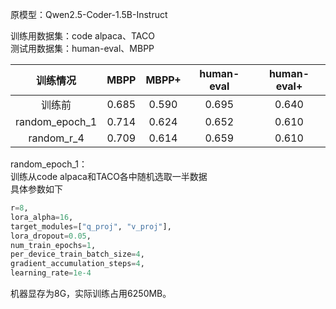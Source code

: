 原模型：Qwen2.5-Coder-1.5B-Instruct

训练用数据集：code alpaca、TACO  
测试用数据集：human-eval、MBPP

|训练情况|MBPP|MBPP+|human-eval|human-eval+|
|:-:|:-:|:-:|:-:|:-:|
|训练前|0.685|0.590|0.695|0.640|
|random_epoch_1|0.714|0.624|0.652|0.610|
|random_r_4|0.709|0.614|0.659|0.610|

random_epoch_1：  
训练从code alpaca和TACO各中随机选取一半数据  
具体参数如下  

```python
r=8,
lora_alpha=16,
target_modules=["q_proj", "v_proj"],
lora_dropout=0.05,
num_train_epochs=1,
per_device_train_batch_size=4,
gradient_accumulation_steps=4,
learning_rate=1e-4
```

机器显存为8G，实际训练占用6250MB。